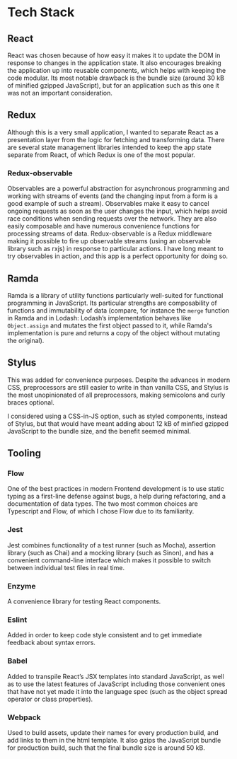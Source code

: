 # Tech Stack

## React
React was chosen because of how easy it makes it to update the DOM in response to changes in the application state. It also encourages breaking the application up into reusable components, which helps with keeping the code modular. Its most notable drawback is the bundle size (around 30 kB of minified gzipped JavaScript), but for an application such as this one it was not an important consideration.

## Redux
Although this is a very small application, I wanted to separate React as a presentation layer from the logic for fetching and transforming data. There are several state management libraries intended to keep the app state separate from React, of which Redux is one of the most popular.

### Redux-observable
Observables are a powerful abstraction for asynchronous programming and working with streams of events (and the changing input from a form is a good example of such a stream). Observables make it easy to cancel ongoing requests as soon as the user changes the input, which helps avoid race conditions when sending requests over the network. They are also easily composable and have numerous convenience functions for processing streams of data. Redux-observable is a Redux middleware making it possible to fire up observable streams (using an observable library such as rxjs) in response to particular actions. I have long meant to try observables in action, and this app is a perfect opportunity for doing so.

## Ramda
Ramda is a library of utility functions particularly well-suited for functional programming in JavaScript. Its particular strengths are composability of functions and immutability of data (compare, for instance the `merge` function in Ramda and in Lodash: Lodash’s implementation behaves like `Object.assign` and mutates the first object passed to it, while Ramda's implementation is pure and returns a copy of the object without mutating the original).

## Stylus
This was added for convenience purposes. Despite the advances in modern CSS, preprocessors are still easier to write in than vanilla CSS, and Stylus is the most unopinionated of all preprocessors, making semicolons and curly braces optional.

I considered using a CSS-in-JS option, such as styled components, instead of Stylus, but that would have meant adding about 12 kB of minfied gzipped JavaScript to the bundle size, and the benefit seemed minimal.

## Tooling

### Flow
One of the best practices in modern Frontend development is to use static typing as a first-line defense against bugs, a help during refactoring, and a documentation of data types. The two most common choices are Typescript and Flow, of which I chose Flow due to its familiarity.

### Jest
Jest combines functionality of a test runner (such as Mocha), assertion library (such as Chai) and a mocking library (such as Sinon), and has a convenient command-line interface which makes it possible to switch between individual test files in real time.

### Enzyme
A convenience library for testing React components.

### Eslint
Added in order to keep code style consistent and to get immediate feedback about syntax errors.

### Babel
Added to transpile React’s JSX templates into standard JavaScript, as well as to use the latest features of JavaScript including those convenient ones that have not yet made it into the language spec (such as the object spread operator or class properties).

### Webpack
Used to build assets, update their names for every production build, and add links to them in the html template. It also gzips the JavaScript bundle for production build, such that the final bundle size is around 50 kB.

